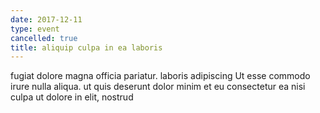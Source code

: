 ```yaml
---
date: 2017-12-11
type: event
cancelled: true
title: aliquip culpa in ea laboris
---
```

fugiat dolore magna officia pariatur. laboris adipiscing Ut esse commodo irure nulla aliqua. ut quis deserunt dolor minim et eu consectetur ea nisi culpa ut dolore in elit, nostrud
